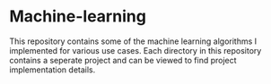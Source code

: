 # Machine-learning

This repository contains some of the machine learning algorithms I implemented for various use cases. Each directory in this repository contains a seperate project and can be viewed to find project implementation details.
